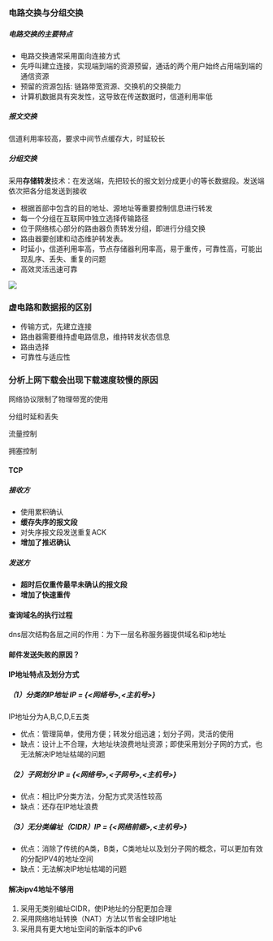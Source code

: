 ### 电路交换与分组交换

##### 电路交换的主要特点

- 电路交换通常采用面向连接方式
- 先呼叫建立连接，实现端到端的资源预留，通话的两个用户始终占用端到端的通信资源
- 预留的资源包括: 链路带宽资源、交换机的交换能力
- 计算机数据具有突发性，这导致在传送数据时，信道利用率低

##### 报文交换

信道利用率较高，要求中间节点缓存大，时延较长

##### 分组交换

采用**存储转发**技术：在发送端，先把较长的报文划分成更小的等长数据段。发送端依次把各分组发送到接收

- 根据首部中包含的目的地址、源地址等重要控制信息进行转发
- 每一个分组在互联网中独立选择传输路径
- 位于网络核心部分的路由器负责转发分组，即进行分组交换
- 路由器要创建和动态维护转发表。
- 时延小，信道利用率高，节点存储器利用率高，易于重传，可靠性高，可能出现乱序、丢失、重复的问题
- 高效灵活迅速可靠

![](https://img-blog.csdnimg.cn/20200311204320566.png)

### 虚电路和数据报的区别

- 传输方式，先建立连接
- 路由器需要维持虚电路信息，维持转发状态信息
- 路由选择
- 可靠性与适应性

### 分析上网下载会出现下载速度较慢的原因

网络协议限制了物理带宽的使用

分组时延和丢失

流量控制

拥塞控制

#### TCP

##### 接收方

- 使用累积确认
- **缓存失序的报文段**
- 对失序报文段发送重复ACK
- **增加了推迟确认**

##### 发送方

- **超时后仅重传最早未确认的报文段**
- **增加了快速重传**

####  查询域名的执行过程

dns层次结构各层之间的作用：为下一层名称服务器提供域名和ip地址

#### 邮件发送失败的原因？

#### IP地址特点及划分方式

##### （1）分类的IP地址 IP = {<网络号>,<主机号>}

IP地址分为A,B,C,D,E五类

- 优点：管理简单，使用方便；转发分组迅速；划分子网，灵活的使用
- 缺点：设计上不合理，大地址块浪费地址资源；即使采用划分子网的方式，也无法解决IP地址枯竭的问题

##### （2）子网划分 IP = {<网络号>,<子网号>,<主机号>}

- 优点：相比IP分类方法，分配方式灵活性较高
- 缺点：还存在IP地址浪费

##### （3）无分类编址（CIDR）IP = {<网络前缀>,<主机号>}

- 优点：消除了传统的A类，B类，C类地址以及划分子网的概念，可以更加有效的分配IPV4的地址空间
- 缺点：无法解决IP地址枯竭的问题

#### 解决ipv4地址不够用

1. 采用无类别编址CIDR，使IP地址的分配更加合理
2. 采用网络地址转换（NAT）方法以节省全球IP地址
3. 采用具有更大地址空间的新版本的IPv6

